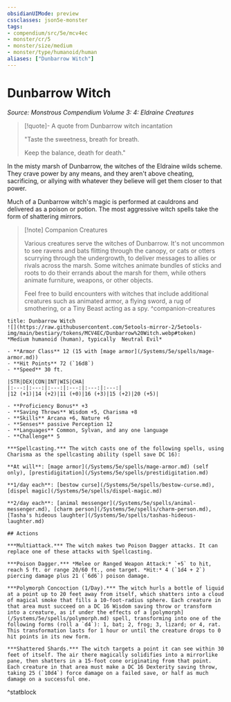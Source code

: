 ```yaml
---
obsidianUIMode: preview
cssclasses: json5e-monster
tags:
- compendium/src/5e/mcv4ec
- monster/cr/5
- monster/size/medium
- monster/type/humanoid/human
aliases: ["Dunbarrow Witch"]
---
```

# Dunbarrow Witch
*Source: Monstrous Compendium Volume 3: 4: Eldraine Creatures*  

> [!quote]- A quote from Dunbarrow witch incantation  
> 
> "Taste the sweetness, breath for breath.
> 
> Keep the balance, death for death."

In the misty marsh of Dunbarrow, the witches of the Eldraine wilds scheme. They crave power by any means, and they aren't above cheating, sacrificing, or allying with whatever they believe will get them closer to that power.

Much of a Dunbarrow witch's magic is performed at cauldrons and delivered as a poison or potion. The most aggressive witch spells take the form of shattering mirrors.

> [!note] Companion Creatures
> 
> Various creatures serve the witches of Dunbarrow. It's not uncommon to see ravens and bats flitting through the canopy, or cats or otters scurrying through the undergrowth, to deliver messages to allies or rivals across the marsh. Some witches animate bundles of sticks and roots to do their errands about the marsh for them, while others animate furniture, weapons, or other objects.
> 
> Feel free to build encounters with witches that include additional creatures such as animated armor, a flying sword, a rug of smothering, or a Tiny Beast acting as a spy.
^companion-creatures

```ad-statblock
title: Dunbarrow Witch
![](https://raw.githubusercontent.com/5etools-mirror-2/5etools-img/main/bestiary/tokens/MCV4EC/Dunbarrow%20Witch.webp#token)
*Medium humanoid (human), typically  Neutral Evil*

- **Armor Class** 12 (15 with [mage armor](/Systems/5e/spells/mage-armor.md))
- **Hit Points** 72 (`16d8`)
- **Speed** 30 ft.

|STR|DEX|CON|INT|WIS|CHA|
|:---:|:---:|:---:|:---:|:---:|:---:|
|12 (+1)|14 (+2)|11 (+0)|16 (+3)|15 (+2)|20 (+5)|

- **Proficiency Bonus** +3
- **Saving Throws** Wisdom +5, Charisma +8
- **Skills** Arcana +6, Nature +6
- **Senses** passive Perception 12
- **Languages** Common, Sylvan, and any one language
- **Challenge** 5

***Spellcasting.*** The witch casts one of the following spells, using Charisma as the spellcasting ability (spell save DC 16):

**At will**: [mage armor](/Systems/5e/spells/mage-armor.md) (self only), [prestidigitation](/Systems/5e/spells/prestidigitation.md)

**1/day each**: [bestow curse](/Systems/5e/spells/bestow-curse.md), [dispel magic](/Systems/5e/spells/dispel-magic.md)

**2/day each**: [animal messenger](/Systems/5e/spells/animal-messenger.md), [charm person](/Systems/5e/spells/charm-person.md), [Tasha's hideous laughter](/Systems/5e/spells/tashas-hideous-laughter.md)

## Actions

***Multiattack.*** The witch makes two Poison Dagger attacks. It can replace one of these attacks with Spellcasting.

***Poison Dagger.*** *Melee or Ranged Weapon Attack:* `+5` to hit, reach 5 ft. or range 20/60 ft., one target. *Hit:* 4 (`1d4 + 2`) piercing damage plus 21 (`6d6`) poison damage.

***Polymorph Concoction (1/Day).*** The witch hurls a bottle of liquid at a point up to 20 feet away from itself, which shatters into a cloud of magical smoke that fills a 10-foot-radius sphere. Each creature in that area must succeed on a DC 16 Wisdom saving throw or transform into a creature, as if under the effects of a [polymorph](/Systems/5e/spells/polymorph.md) spell, transforming into one of the following forms (roll a `d4`): 1, bat; 2, frog; 3, lizard; or 4, rat. This transformation lasts for 1 hour or until the creature drops to 0 hit points in its new form.

***Shattered Shards.*** The witch targets a point it can see within 30 feet of itself. The air there magically solidifies into a mirrorlike pane, then shatters in a 15-foot cone originating from that point. Each creature in that area must make a DC 16 Dexterity saving throw, taking 25 (`10d4`) force damage on a failed save, or half as much damage on a successful one.
```
^statblock